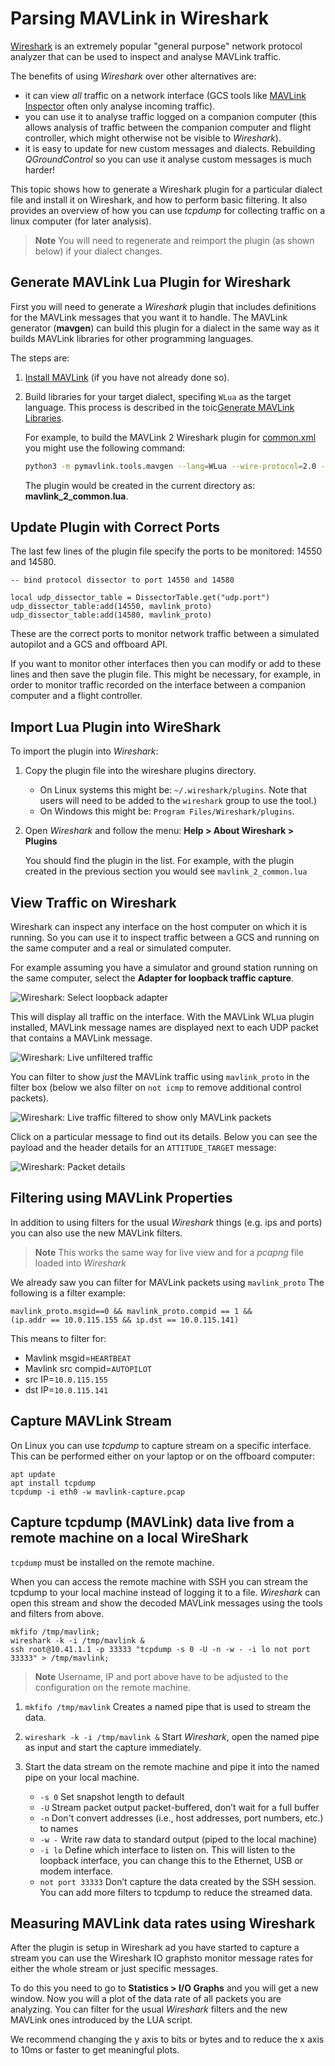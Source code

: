 # Parsing MAVLink in Wireshark

[Wireshark](https://www.wireshark.org/) is an extremely popular "general purpose" network protocol analyzer that can be used to inspect and analyse MAVLink traffic.

The benefits of using *Wireshark* over other alternatives are:
- it can view _all_ traffic on a network interface (GCS tools like [MAVLink Inspector](https://docs.qgroundcontrol.com/master/en/analyze_view/mavlink_inspector.html) often only analyse incoming traffic).
- you can use it to analyse traffic logged on a companion computer (this allows analysis of traffic between the companion computer and flight controller, which might otherwise not be visible to *Wireshark*).
-  it is easy to update for new custom messages and dialects. Rebuilding *QGroundControl* so you can use it analyse custom messages is much harder!

This topic shows how to generate a Wireshark plugin for a particular dialect file and install it on Wireshark, and how to perform basic filtering. It also provides an overview of how you can use *tcpdump* for collecting traffic on a linux computer (for later analysis).

> **Note** You will need to regenerate and reimport the plugin (as shown below) if your dialect changes.


## Generate MAVLink Lua Plugin for Wireshark

First you will need to generate a *Wireshark* plugin that includes definitions for the MAVLink messages that you want it to handle. The MAVLink generator (**mavgen**) can build this plugin for a dialect in the same way as it builds MAVLink libraries for other programming languages.

The steps are:
1. [Install MAVLink](../getting_started/installation.md) (if you have not already done so).
1. Build libraries for your target dialect, specifing `WLua` as the target language. This process is described in the toic[Generate MAVLink Libraries](../getting_started/generate_libraries.md).

   For example, to build the MAVLink 2 Wireshark plugin for [common.xml](../messages/common.md) you might use the following command:
   ```bash
   python3 -m pymavlink.tools.mavgen --lang=WLua --wire-protocol=2.0 --output=mavlink_2_common message_definitions/v1.0/common.xml
   ```
   The plugin would be created in the current directory as: **mavlink_2_common.lua**.


## Update Plugin with Correct Ports

The last few lines of the plugin file specify the ports to be monitored: 14550 and 14580.
```
-- bind protocol dissector to port 14550 and 14580

local udp_dissector_table = DissectorTable.get("udp.port")
udp_dissector_table:add(14550, mavlink_proto)
udp_dissector_table:add(14580, mavlink_proto)
```
These are the correct ports to monitor network traffic between a simulated autopilot and a GCS and offboard API.

If you want to monitor other interfaces then you can modify or add to these lines and then save the plugin file. This might be necessary, for example, in order to monitor traffic recorded on the interface between a companion computer and a flight controller.


## Import Lua Plugin into WireShark

To import the plugin into *Wireshark*:

1. Copy the plugin file into the wireshare plugins directory.
   - On Linux systems this might be: `~/.wireshark/plugins`. Note that users will need to be added to the `wireshark` group to use the tool.)
   - On Windows this might be: `Program Files/Wireshark/plugins`.
1. Open *Wireshark* and follow the menu: **Help > About Wireshark > Plugins**

   You should find the plugin in the list. For example, with the plugin created in the previous section you would see `mavlink_2_common.lua`

## View Traffic on Wireshark

Wireshark can inspect any interface on the host computer on which it is running. So you can use it to inspect traffic between a GCS and running on the same computer and a real or simulated computer.

For example assuming you have a simulator and ground station running on the same computer, select the **Adapter for loopback traffic capture**.

![Wireshark: Select loopback adapter](../../assets/wireshark/select_loopback_adapter.jpg)

This will display all traffic on the interface. With the MAVLink WLua plugin installed, MAVLink message names are displayed next to each UDP packet that contains a MAVLink message.

![Wireshark: Live unfiltered traffic](../../assets/wireshark/live_output_all.jpg)

You can filter to show _just_ the MAVLink traffic using `mavlink_proto` in the filter box (below we also filter on `not icmp` to remove additional control packets).

![Wireshark: Live traffic filtered to show only MAVLink packets](../../assets/wireshark/live_output_filtered.jpg)

Click on a particular message to find out its details. Below you can see the payload and the header details for an `ATTITUDE_TARGET` message:

![Wireshark: Packet details](../../assets/wireshark/mavlink_message_details.jpg)


## Filtering using MAVLink Properties

In addition to using filters for the usual *Wireshark* things (e.g. ips and ports) you can also use the new MAVLink filters.

> **Note** This works the same way for live view and for a *pcapng* file loaded into *Wireshark*

We already saw you can filter for MAVLink packets using `mavlink_proto` The following is a filter example:

```
mavlink_proto.msgid==0 && mavlink_proto.compid == 1 && 
(ip.addr == 10.0.115.155 && ip.dst == 10.0.115.141)
```

This means to filter for:

- Mavlink msgid=`HEARTBEAT`
- Mavlink src compid=`AUTOPILOT`
- src IP=`10.0.115.155`
- dst IP=`10.0.115.141`


## Capture MAVLink Stream

On Linux you can use *tcpdump* to capture stream on a specific interface. This can be performed either on your laptop or on the offboard computer:

```
apt update
apt install tcpdump
tcpdump -i eth0 -w mavlink-capture.pcap
```



## Capture tcpdump (MAVLink) data live from a remote machine on a local WireShark

`tcpdump` must be installed on the remote machine.

When you can access the remote machine with SSH you can stream the tcpdump to your local machine instead of logging it to a file. *Wireshark* can open this stream and show the decoded MAVLink messages using the tools and filters from above.

```
mkfifo /tmp/mavlink;
wireshark -k -i /tmp/mavlink &
ssh root@10.41.1.1 -p 33333 "tcpdump -s 0 -U -n -w - -i lo not port 33333" > /tmp/mavlink;
```

> **Note** Username, IP and port above have to be adjusted to the configuration on the remote machine.

1. `mkfifo /tmp/mavlink` Creates a named pipe that is used to stream the data.
1. `wireshark -k -i /tmp/mavlink &` Start *Wireshark*, open the named pipe as input and start the capture immediately.
1. Start the data stream on the remote machine and pipe it into the named pipe on your local machine.

   - `-s 0` Set snapshot length to default
   - `-U` Stream packet output packet-buffered, don’t wait for a full buffer
   - `-n` Don't convert addresses (i.e., host addresses, port numbers, etc.) to names
   - `-w -` Write raw data to standard output (piped to the local machine)
   - `-i lo` Define which interface to listen on. This will listen to the loopback interface, you can change this to the Ethernet, USB or modem interface.
   - `not port 33333` Don’t capture the data created by the SSH session. You can add more filters to tcpdump to reduce the streamed data.

## Measuring MAVLink data rates using Wireshark

After the plugin is setup in Wireshark ad you have started to capture a stream you can use the Wireshark IO graphsto  monitor message rates for either the whole stream or just specific messages.

To do this you need to go to **Statistics > I/O Graphs** and you will get a new window. Now you will a plot of the data rate of all packets you are analyzing. You can filter for the usual *Wireshark* filters and the new MAVLink ones introduced by the LUA script.

We recommend changing the y axis to bits or bytes and to reduce the x axis to 10ms or faster to get meaningful plots.
